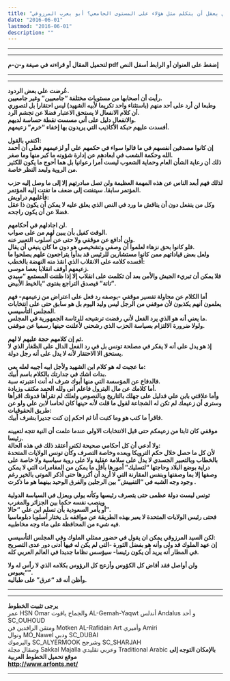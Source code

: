 ```yaml
---
title: "هل يعقل أن يتكلم مثل هؤلاء على المستوى الجامعي؟ أبو يعرب المرزوقي"
date: "2016-06-01"
lastmod: "2016-06-01"
description: ""
---
```

---

---

**لتحميل المقال أو قراءته في صيغة و-ن-م pdf إضغط على العنوان أو الرابط أسفل النص**

---



---

**عُرضت علي بعض الردود.  
رأيت أن أصحابها من مستويات مختلفة “جامعيين” وغير جامعيين.  
وطبعا لن أرد على أحد منهم (باستثناء واحد تكريما لأبيه الشهيد) ليس احتقارا بل لتصوري أن كلام الانفعال لا يستحق الاعتبار فضلا عن تجشم الرد.  
والانفعال دليل على أني مسست نقطة حساسة لديهم.  
أفسدت عليهم حبكة الأكاذيب التي يريدون بها إخفاء “خرم” زعيمهم.**

**اكتفي بالقول:  
إن كانوا مصدقين أنفسهم في ما قالوا سواء في حكمهم علي أو لزعيمهم فعلي أن أحمد الله وحكمة الشعب في ابعادهم عن إدارة شؤونه ما كبر منها وما صغر.  
ذلك أن رعاية الشأن العام وحماية الشعوب ليست أمرا رعوانيا بل هما أحوج ما يكون للكثير من الروية ولبعد النظر خاصة.**

**لذلك فهم أبعد الناس عن هذه المهمة العظيمة ولن تصل مبادرتهم إلا إلى ما وصل إليه حزب المؤتمر سابقا. سيتفتت إلى ضعف ما تفتت إليه المؤتمر.  
فأغلبهم دراويش:  
وكل من ينفعل دون أن يناقش ما ورد في النص الذي يعلق عليه لا يمكن أن يكون ذا عقل فضلا عن أن يكون راجحه.**

**لن اجادلهم في أحكامهم.  
الوقت كفيل بأن يبين لهم من على صواب.  
ولن أدافع عن موقفي ولا حتى عن أسلوب التعبير عنه.  
فلو كانوا بحق نزهاء لعلموا أن وصفي وتشخيصي هو دون ما كان ينبغي أن يقال.  
ولعل بعض قياداتهم ممن كانوا مستشارين للرئيس قد بدأوا يتراجعون علهم يصلحوا ما أفسده كلامه على الانقلاب الذي انقذ منه النهضة بالخطب:  
زعيمهم أوقف انقلابا بعصا موسى.  
فلا يمكن أن تبريء الجيش والأمن بعد أن تكلمت على انقلاب إلا إذا ظننت المستمع “سيدي تاتة” فيصدق التراجع بفتوى “بالخيط الأبيض”.**

**أما الكلام عن محاولة تفسير موقفي -بوصفه رد فعل على اعتراض من زعيمهم- فهم يعلمون أنهم يكذبون لأن موقفي من الرجل ليس وليد اليوم بل هو سابق حتى على انتخابات المجلس التأسيسي.  
ما يعني أنه هو الذي يرد الفعل لأني رفضت ترشيحه للرئاسة الجمهورية في المجلس.  
ولولا ضرورة الالتزام بسياسة الحزب الذي رشحني لأعلنت حينها رسميا عن موقفي.**

**ثم إن كلامهم حجة عليهم لا لهم.  
إذ هو يدل على أنه لا يفكر في مصلحة تونس بل في رد الفعل الدال على الصَّغار الذي لا يستحق الا الاحتقار لأنه لا يدل على أنه رجل دولة.**

**ما عجبت له هو كلام ابن الشهيد ولأجل ابيه أجيبه لعله يعي:  
بدات اشك في جدارتك بالكلام باسم أبيك.  
فالدفاع عن المؤسسة التي منها أبوك شرف له أنت اعتبرته سبة.  
أما كلامك عن مال البترول فاعلم أني ولله الحمد مكتف وزيادة.  
وأما علاقتي بابن علي فدليل على جهلك بالتاريخ وبالنصوص ولعلك لم تقرأها فدونك اقرأها وسترى أن زعيمك لم تكن له الشجاعة لقول ما قلت لأنه حينها كان لحاسا لابن علي ولو عن طريق الحقوقيات:  
فاقرأ ما كتب هو وما كتبت أنا ثم احكم إن كنت جديرا بشرف أبيك.**

**موقفي كان ثابتا من زعيمكم حتى قبل الانتخابات الاولى عندما علمت أن النية تتجه لتعيينه رئيسا.  
ولا أدعي أن كل أحكامي صحيحة لكني أعتقد ذلك في هذه الحالة:  
لأن كل ما حصل خلال حكم الترويكا وبعده وخاصة التصرف وكأن تونس الولايات المتحدة بالخطاب وبالتعبير الجسدي لا يدل على سلامة عقلية ولا على روية سياسية ولا خاصة على دراية بوضع البلاد وحاجتها “لتسليك” أمورها بأقل ما يمكن من المغامرات التي لا يمكن وصفها إلا بما وصفتها وبنفس المقارنة التي لا أريد أن أكررها حتى أذكر الموتى بالخير رغم وجود وجه الشبه في “التفييش” بين الرجلين والفرق الوحيد بينهما هو ما ذكرت .**

**تونس ليست دولة عظمى حتى يتصرف رئيسها وكأنه يولي ويعزل في السياسة الدولية  
وينصب نفسه حكما بين الجزائر والمغرب  
أو يأمر السعودية بأن تسلم ابن علي “حالا”.  
فحتى رئيس الولايات المتحدة لا يعبر بهذه الطريقة عن مواقفه بل يختار أسلوبا دبلوماسيا فيه شيء من المحافظة على ماء وجه مخاطبيه.**

**لكن السيد المرزوقي يمكن ان يقول في حضور ممثلي الملوك وفي المجلس التأسيسي:  
إن عهد الملوك قد ولى وأنه هو بفضل الثورة -التي لم يكن له فيها أدنى دور عدى التصريح في المطار أنه يريد أن يكون رئيسا- سيؤسس نظاما جديدا في العالم العربي كله.**

**ولن أواصل فقد أفاض كل الكؤوس وأزعج كل الرؤوس بكلامه الذي لا رأس له ولا “بعبوس”.  
وأظن أنه قد “عرق” على طباليه.**

---

---

**يرجى تثبيت الخطوط**   
 عمر HSN Omar  والجماح ياقوت AL-Gemah-Yaqwt  أندلس Andalus  و أحد SC\_OUHOUD  
 ومتقن الرافدين فن Motken AL-Rafidain Art  وأميري Amiri   
 ونوال MO\_Nawel  ودبي SC\_DUBAI   
 واليرموك SC\_ALYERMOOK  وشرجح SC\_SHARJAH   
 وصقال مجلة Sakkal Majalla وعربي تقليدي Traditional Arabic  **بالإمكان التوجه إلى موقع تحميل الخطوط العربية  
 http://www.arfonts.net/**

---

###
